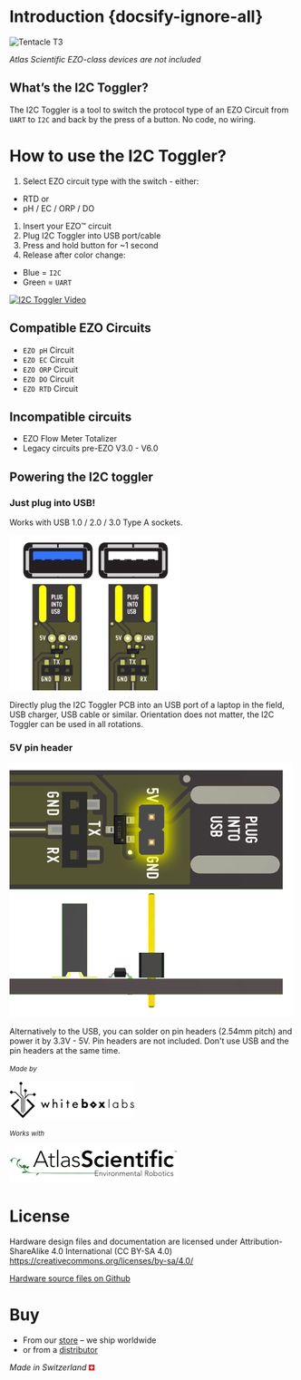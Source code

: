 # Introduction {docsify-ignore-all}

![Tentacle T3](/_media/i2c-toggler-photo.png)

_Atlas Scientific EZO-class devices are not included_

## What’s the I2C Toggler?
The I2C Toggler is a tool to switch the protocol type of an EZO Circuit from `UART` to `I2C` and back by the press of a button. No code, no wiring.


# How to use the I2C Toggler?

1. Select EZO circuit type with the switch - either:
 * RTD or
 * pH / EC / ORP / DO
1. Insert your EZO™ circuit
1. Plug I2C Toggler into USB port/cable
1. Press and hold button for ~1 second
1. Release after color change:
 * Blue =  `I2C`
 * Green = `UART`

[![I2C Toggler Video](https://img.youtube.com/vi/W-arD9e24OI/0.jpg)](https://www.youtube.com/watch?v=W-arD9e24OI ':target=_blank')
 

## Compatible EZO Circuits
* `EZO pH` Circuit
* `EZO EC` Circuit
* `EZO ORP` Circuit
* `EZO DO` Circuit
* `EZO RTD` Circuit

## Incompatible circuits
* EZO Flow Meter Totalizer
* Legacy circuits pre-EZO V3.0 - V6.0

## Powering the I2C toggler

### Just plug into USB!
Works with USB 1.0 / 2.0 / 3.0 Type A sockets.

![Whitebox Logo](_media/usb.png)

Directly plug the I2C Toggler PCB into an USB port of a laptop in the field, USB charger, USB cable or similar. Orientation does not matter, the I2C Toggler can be used in all rotations.

### 5V pin header
![Whitebox Logo](_media/pin-headers.png)

Alternatively to the USB, you can solder on pin headers (2.54mm pitch) and power it by 3.3V - 5V. Pin headers are not included. Don't use USB and the pin headers at the same time.

<small>_Made by_</small>

![Whitebox Logo](_media/whitebox_logo.png)

<small>_Works with_</small>

![Raspberry Pi Atlas Logo](_media/atlas_scientific.png)

# License
Hardware design files and documentation are licensed under Attribution-ShareAlike 4.0 International (CC BY-SA 4.0)
https://creativecommons.org/licenses/by-sa/4.0/

[Hardware source files on Github](https://github.com/whitebox-labs/whitebox-i2c-toggler-oshw)

# Buy
* From our [<i class="fas fa-shopping-cart"></i> store](https://www.whiteboxes.ch/shop/i2c-toggler) – we ship worldwide
* or from a [distributor](https://www.whiteboxes.ch/distributors)

*Made in Switzerland* ![Switzerland](_media/its-flag-is-a-big-plus.png)
